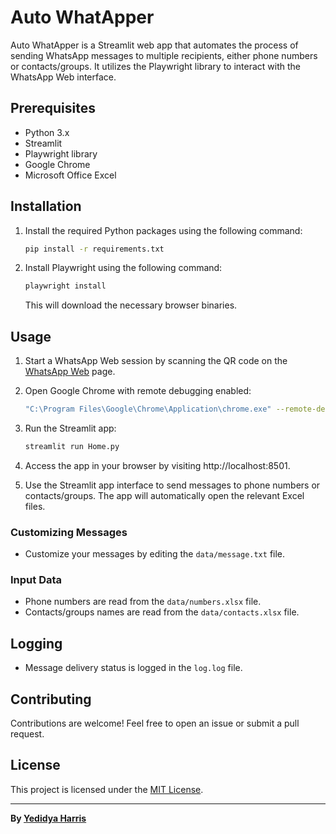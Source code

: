 # Auto WhatApper

Auto WhatApper is a Streamlit web app that automates the process of sending WhatsApp messages to multiple recipients, either phone numbers or contacts/groups. It utilizes the Playwright library to interact with the WhatsApp Web interface.

## Prerequisites

- Python 3.x
- Streamlit
- Playwright library
- Google Chrome
- Microsoft Office Excel

## Installation

1. Install the required Python packages using the following command:

    ```bash
    pip install -r requirements.txt
    ```

2. Install Playwright using the following command:

    ```bash
    playwright install
    ```

   This will download the necessary browser binaries.

## Usage

1. Start a WhatsApp Web session by scanning the QR code on the [WhatsApp Web](https://web.whatsapp.com/) page.

2. Open Google Chrome with remote debugging enabled:

    ```bash
    "C:\Program Files\Google\Chrome\Application\chrome.exe" --remote-debugging-port=9222
    ```

3. Run the Streamlit app:

    ```bash
    streamlit run Home.py
    ```

4. Access the app in your browser by visiting http://localhost:8501.

5. Use the Streamlit app interface to send messages to phone numbers or contacts/groups. The app will automatically open the relevant Excel files.

### Customizing Messages

- Customize your messages by editing the `data/message.txt` file.

### Input Data

- Phone numbers are read from the `data/numbers.xlsx` file.
- Contacts/groups names are read from the `data/contacts.xlsx` file.

## Logging

- Message delivery status is logged in the `log.log` file.

## Contributing

Contributions are welcome! Feel free to open an issue or submit a pull request.

## License

This project is licensed under the [MIT License](LICENSE).

---

**By [Yedidya Harris](https://www.linkedin.com/in/yedidyaharris/)**

